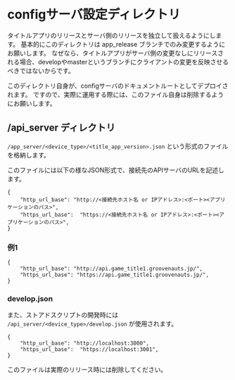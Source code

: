 # configサーバ設定ディレクトリ

タイトルアプリのリリースとサーバ側のリリースを独立して扱えるようにします。
基本的にこのディレクトリは app_release ブランチでのみ変更するようにお願いします。
なぜなら、タイトルアプリがサーバ側の変更なしにリリースされる場合、developやmasterというブランチにクライアントの変更を反映させるべきではないからです。

このディレクトリ自身が、configサーバのドキュメントルートとしてデプロイされます。
ですので、実際に運用する際には、このファイル自身は削除するようにお願いします。



## /api_server ディレクトリ

`/app_server/<device_type>/<title_app_version>.json` という形式のファイルを格納します。

このファイルには以下の様なJSON形式で、接続先のAPIサーバのURLを記述します。

```
{
    "http_url_base": "http://<接続先ホスト名 or IPアドレス>:<ポート><アプリケーションのパス>",
    "https_url_base":  "https://<接続先ホスト名 or IPアドレス>:<ポート><アプリケーションのパス>",
}
```

### 例1

```
{
    "http_url_base": "http://api.game_title1.groovenauts.jp/",
    "https_url_base": "https://api.game_title1.groovenauts.jp/",
}
```

### develop.json

また、ストアドスクリプトの開発時には `/api_server/<device_type>/develop.json` が使用されます。

```
{
    "http_url_base": "http://localhost:3000",
    "https_url_base":  "https://localhost:3001",
}
```

このファイルは実際のリリース時には削除してください。
